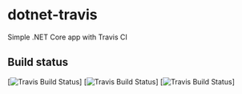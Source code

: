 # dotnet-travis
Simple .NET Core app with Travis CI

## Build status
[![Travis Build Status](https://travis-ci.org/edmundhuang/travis.dotnet.svg?branch=master)]
[![Travis Build Status](https://travis-ci.org/edmundhuang/travis.dotnet.svg?branch=dev)]
[![Travis Build Status](https://travis-ci.org/edmundhuang/travis.dotnet.svg?branch=broken)]